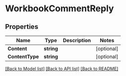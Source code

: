 # WorkbookCommentReply

## Properties

Name | Type | Description | Notes
------------ | ------------- | ------------- | -------------
**Content** | **string** |  | [optional] 
**ContentType** | **string** |  | [optional] 

[[Back to Model list]](../README.md#documentation-for-models) [[Back to API list]](../README.md#documentation-for-api-endpoints) [[Back to README]](../README.md)


